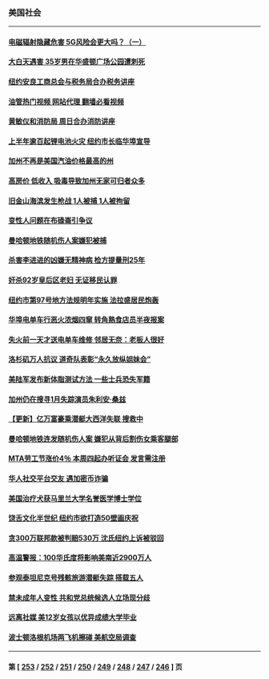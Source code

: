 ### 美国社会
---
#### [电磁辐射隐藏危害 5G风险会更大吗？（一）](../../pages/ncid1078160/n14020726.md?06221245) 
#### [大白天遇害 35岁男在华盛顿广场公园遭刺死](../../pages/ncid1078160/n14020764.md?06221245) 
#### [纽约安良工商总会与税务局合办税务讲座](../../pages/ncid1078160/n14020785.md?06221245) 
#### [油管热门视频 网站代理 翻墙必看视频](http://138.2.39.72:81/youtube.html?epic-marker?06221245)
#### [黄敏仪和消防局 周日合办消防讲座](../../pages/ncid1078160/n14020786.md?06221245) 
#### [上半年逾百起锂电池火灾 纽约市长临华埠宣导](../../pages/ncid1078160/n14020767.md?06221245) 
#### [加州不再是美国汽油价格最高的州](../../pages/ncid1078160/n14020598.md?06221245) 
#### [高房价 低收入 吸毒导致加州无家可归者众多](../../pages/ncid1078160/n14020111.md?06221245) 
#### [旧金山海滨发生枪战 1人被捕 1人被拘留](../../pages/ncid1078160/n14020037.md?06221245) 
#### [变性人问题在布碌崙引争议](../../pages/ncid1078160/n14020015.md?06221245) 
#### [曼哈顿地铁随机伤人案嫌犯被捕](../../pages/ncid1078160/n14019983.md?06221245) 
#### [杀害李进进的凶嫌无精神病 检方提量刑25年](../../pages/ncid1078160/n14019996.md?06221245) 
#### [奸杀92岁皇后区老妇 无证移民认罪](../../pages/ncid1078160/n14019982.md?06221245) 
#### [纽约市第97号地方法规明年实施 法拉盛居民炮轰](../../pages/ncid1078160/n14019993.md?06221245) 
#### [华埠电单车行恶火浓烟四窜 转角熟食店员半夜报案](../../pages/ncid1078160/n14020000.md?06221245) 
#### [失火前一天才送电单车维修 邻居无奈：老板人很好](../../pages/ncid1078160/n14019998.md?06221245) 
#### [洛杉矶万人抗议 道奇队表彰“永久放纵姐妹会”](../../pages/ncid1078160/n14019992.md?06221245) 
#### [美陆军发布新体脂测试方法 一些士兵恐失军籍](../../pages/ncid1078160/n14019861.md?06221245) 
#### [加州仍在搜寻1月失踪演员朱利安·桑兹](../../pages/ncid1078160/n14019862.md?06221245) 
#### [【更新】亿万富豪乘潜艇大西洋失联 搜救中](../../pages/ncid1078160/n14019477.md?06221245) 
#### [曼哈顿地铁连发随机伤人案 嫌犯从背后割伤女乘客腿部](../../pages/ncid1078160/n14019356.md?06221245) 
#### [MTA劳工节涨价4％ 本周四起办听证会 发言需注册](../../pages/ncid1078160/n14019354.md?06221245) 
#### [华人社交平台交友 遇加密币诈骗](../../pages/ncid1078160/n14019350.md?06221245) 
#### [美国治疗犬获马里兰大学名誉医学博士学位](../../pages/ncid1078160/n14019366.md?06221245) 
#### [饶舌文化半世纪 纽约市欲打造50壁画庆祝](../../pages/ncid1078160/n14019359.md?06221245) 
#### [贪300万联邦款被判赔530万 沈氏纽约上诉被驳回](../../pages/ncid1078160/n14019333.md?06221245) 
#### [高温警报：100华氏度将影响美南近2900万人](../../pages/ncid1078160/n14019199.md?06221245) 
#### [参观泰坦尼克号残骸旅游潜艇失踪 搭载五人](../../pages/ncid1078160/n14019195.md?06221245) 
#### [禁未成年人变性 共和党总统候选人立场现分歧](../../pages/ncid1078160/n14019143.md?06221245) 
#### [远离社媒 美12岁女孩以优异成绩大学毕业](../../pages/ncid1078160/n14018782.md?06221245) 
#### [波士顿洛根机场两飞机擦碰 美航空局调查](../../pages/ncid1078160/n14019096.md?06221245) 

---
#### 第 [ [253](./253.md?06221245) / [252](./252.md?06221245) / [251](./251.md?06221245) / [250](./250.md?06221245) / [249](./249.md?06221245) / [248](./248.md?06221245) / [247](./247.md?06221245) / [246](./246.md?06221245) ] 页
